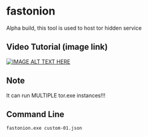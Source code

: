 # fastonion
Alpha build, this tool is used to host tor hidden service

## Video Tutorial (image link)
[![IMAGE ALT TEXT HERE](https://img.youtube.com/vi/Pf94jRuSfMk/0.jpg)](https://www.youtube.com/watch?v=Pf94jRuSfMk)

## Note
It can run MULTIPLE tor.exe instances!!!

## Command Line
`fastonion.exe custom-01.json`
